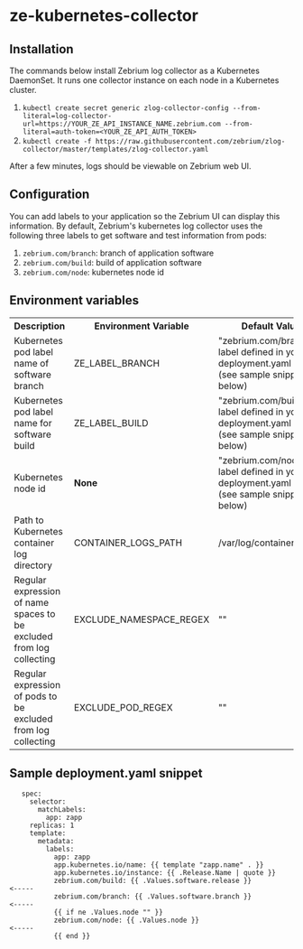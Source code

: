 # ze-kubernetes-collector
## Installation

The commands below install Zebrium log collector as a Kubernetes DaemonSet. It runs one collector instance on each node in a Kubernetes cluster.

1. `kubectl create secret generic zlog-collector-config --from-literal=log-collector-url=https://YOUR_ZE_API_INSTANCE_NAME.zebrium.com --from-literal=auth-token=<YOUR_ZE_API_AUTH_TOKEN>`
2. `kubectl create -f https://raw.githubusercontent.com/zebrium/zlog-collector/master/templates/zlog-collector.yaml`

After a few minutes, logs should be viewable on Zebrium web UI.

## Configuration
You can add labels to your application so the Zebrium UI can display this information. By default, Zebrium's kubernetes log collector uses the following three labels to get software and test information from pods:
1. `zebrium.com/branch`: branch of application software
2. `zebrium.com/build`: build of application software
3. `zebrium.com/node`: kubernetes node id

## Environment variables
<table>
  <tr>
    <th>Description</th>
    <th>Environment Variable</th>
    <th>Default Value</th>
  </tr>
  <tr>
    <td>Kubernetes pod label name of software branch</td>
    <td>ZE_LABEL_BRANCH</td>
    <td>&quot;zebrium.com/branch&quot; label defined in your deployment.yaml file (see sample snippet below) </td>
  </tr>
  <tr>
    <td>Kubernetes pod label name for software build</td>
    <td>ZE_LABEL_BUILD</td>
    <td>&quot;zebrium.com/build&quot; label defined in your deployment.yaml file (see sample snippet below)</td>
  </tr>
  <tr>
    <td>Kubernetes node id</td>
    <td><b>None</b></td>
    <td>&quot;zebrium.com/node&quot; label defined in your deployment.yaml file (see sample snippet below)</td>
  </tr>
  <tr>
    <td>Path to Kubernetes container log directory </td>
    <td>CONTAINER_LOGS_PATH</td>
    <td>/var/log/containers/*.log</td>
  </tr>
  <tr>
    <td>Regular expression of name spaces to be excluded from log collecting</td>
    <td>EXCLUDE_NAMESPACE_REGEX</td>
    <td>&quot;&quot;</td>
  </tr>
  <tr>
    <td>Regular expression of pods to be excluded from log collecting</td>
    <td>EXCLUDE_POD_REGEX</td>
    <td>&quot;&quot;</td>
  </tr>
</table>

## Sample deployment.yaml snippet

```
   spec:
     selector:
       matchLabels:
         app: zapp
     replicas: 1
     template:
       metadata:
         labels:
           app: zapp
           app.kubernetes.io/name: {{ template "zapp.name" . }}
           app.kubernetes.io/instance: {{ .Release.Name | quote }}
           zebrium.com/build: {{ .Values.software.release }}            <-----
           zebrium.com/branch: {{ .Values.software.branch }}            <-----
           {{ if ne .Values.node "" }}
           zebrium.com/node: {{ .Values.node }}                         <-----
           {{ end }}
```

